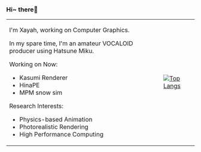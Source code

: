 ### Hi~ there👋

<table border="0">
<tr>
<td>

I'm Xayah, working on Computer Graphics.

In my spare time, I'm an amateur VOCALOID producer using Hatsune Miku.

Working on Now:

- Kasumi Renderer
- HinaPE
- MPM snow sim

Research Interests:

- Physics-based Animation
- Photorealistic Rendering
- High Performance Computing

</td>
<td>
  
[![Top Langs](https://github-readme-stats.vercel.app/api/top-langs/?username=Xayah-Hina&langs_count=5&role=OWNER,ORGANIZATION_MEMBER,COLLABORATOR&hide=css,html,objective-c,c)](https://github.com/Xayah-Hina/HinaPE)

</td>
</tr>
</table>
